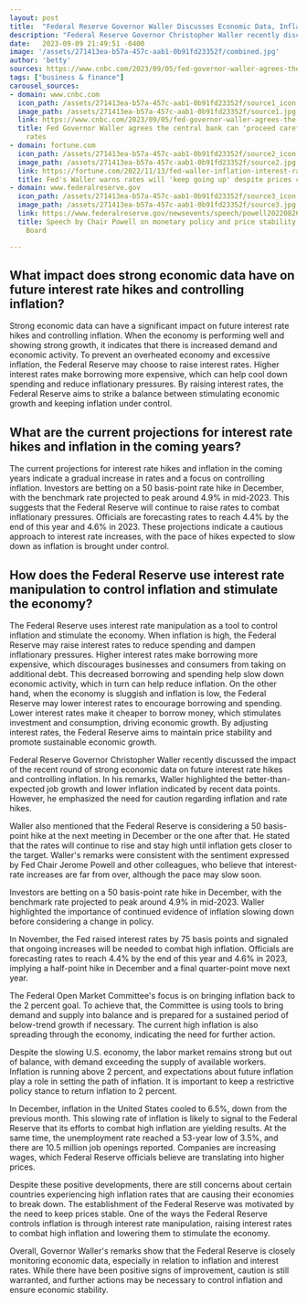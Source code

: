 ```yaml
---
layout: post
title:  "Federal Reserve Governor Waller Discusses Economic Data, Inflation, and Rate Hike Considerations"
description: "Federal Reserve Governor Christopher Waller recently discussed the impact of the recent round of strong economic data on future interest rate hikes and controlling inflation."
date:   2023-09-09 21:49:51 -0400
image: '/assets/271413ea-b57a-457c-aab1-0b91fd23352f/combined.jpg'
author: 'betty'
sources: https://www.cnbc.com/2023/09/05/fed-governor-waller-agrees-the-central-bank-can-proceed-carefully-on-interest-rates.html https://fortune.com/2022/11/13/fed-waller-inflation-interest-rates-will-keep-going-up-despite-prices-cooling/ https://www.federalreserve.gov/newsevents/speech/powell20220826a.htm https://www.nbcnews.com/business/economy/inflation-rate-december-2022-usa-interest-rate-hikes-analysis-rcna64914 https://www.clevelandfed.org/center-for-inflation-research/inflation-101/why-does-the-fed-care-start https://corporate.vanguard.com/content/corporatesite/us/en/corp/articles/investment-economic-outlook-may-2023.html
tags: ["business & finance"]
carousel_sources:
- domain: www.cnbc.com
  icon_path: /assets/271413ea-b57a-457c-aab1-0b91fd23352f/source1_icon.jpg
  image_path: /assets/271413ea-b57a-457c-aab1-0b91fd23352f/source1.jpg
  link: https://www.cnbc.com/2023/09/05/fed-governor-waller-agrees-the-central-bank-can-proceed-carefully-on-interest-rates.html
  title: Fed Governor Waller agrees the central bank can 'proceed carefully' on interest
    rates
- domain: fortune.com
  icon_path: /assets/271413ea-b57a-457c-aab1-0b91fd23352f/source2_icon.jpg
  image_path: /assets/271413ea-b57a-457c-aab1-0b91fd23352f/source2.jpg
  link: https://fortune.com/2022/11/13/fed-waller-inflation-interest-rates-will-keep-going-up-despite-prices-cooling/
  title: Fed's Waller warns rates will 'keep going up' despite prices cooling | Fortune
- domain: www.federalreserve.gov
  icon_path: /assets/271413ea-b57a-457c-aab1-0b91fd23352f/source3_icon.jpg
  image_path: /assets/271413ea-b57a-457c-aab1-0b91fd23352f/source3.jpg
  link: https://www.federalreserve.gov/newsevents/speech/powell20220826a.htm
  title: Speech by Chair Powell on monetary policy and price stability - Federal Reserve
    Board

---
```


## What impact does strong economic data have on future interest rate hikes and controlling inflation?
Strong economic data can have a significant impact on future interest rate hikes and controlling inflation. When the economy is performing well and showing strong growth, it indicates that there is increased demand and economic activity. To prevent an overheated economy and excessive inflation, the Federal Reserve may choose to raise interest rates. Higher interest rates make borrowing more expensive, which can help cool down spending and reduce inflationary pressures. By raising interest rates, the Federal Reserve aims to strike a balance between stimulating economic growth and keeping inflation under control.

## What are the current projections for interest rate hikes and inflation in the coming years?
The current projections for interest rate hikes and inflation in the coming years indicate a gradual increase in rates and a focus on controlling inflation. Investors are betting on a 50 basis-point rate hike in December, with the benchmark rate projected to peak around 4.9% in mid-2023. This suggests that the Federal Reserve will continue to raise rates to combat inflationary pressures. Officials are forecasting rates to reach 4.4% by the end of this year and 4.6% in 2023. These projections indicate a cautious approach to interest rate increases, with the pace of hikes expected to slow down as inflation is brought under control.

## How does the Federal Reserve use interest rate manipulation to control inflation and stimulate the economy?
The Federal Reserve uses interest rate manipulation as a tool to control inflation and stimulate the economy. When inflation is high, the Federal Reserve may raise interest rates to reduce spending and dampen inflationary pressures. Higher interest rates make borrowing more expensive, which discourages businesses and consumers from taking on additional debt. This decreased borrowing and spending help slow down economic activity, which in turn can help reduce inflation. On the other hand, when the economy is sluggish and inflation is low, the Federal Reserve may lower interest rates to encourage borrowing and spending. Lower interest rates make it cheaper to borrow money, which stimulates investment and consumption, driving economic growth. By adjusting interest rates, the Federal Reserve aims to maintain price stability and promote sustainable economic growth.


Federal Reserve Governor Christopher Waller recently discussed the impact of the recent round of strong economic data on future interest rate hikes and controlling inflation. In his remarks, Waller highlighted the better-than-expected job growth and lower inflation indicated by recent data points. However, he emphasized the need for caution regarding inflation and rate hikes.

Waller also mentioned that the Federal Reserve is considering a 50 basis-point hike at the next meeting in December or the one after that. He stated that the rates will continue to rise and stay high until inflation gets closer to the target. Waller's remarks were consistent with the sentiment expressed by Fed Chair Jerome Powell and other colleagues, who believe that interest-rate increases are far from over, although the pace may slow soon.

Investors are betting on a 50 basis-point rate hike in December, with the benchmark rate projected to peak around 4.9% in mid-2023. Waller highlighted the importance of continued evidence of inflation slowing down before considering a change in policy.

In November, the Fed raised interest rates by 75 basis points and signaled that ongoing increases will be needed to combat high inflation. Officials are forecasting rates to reach 4.4% by the end of this year and 4.6% in 2023, implying a half-point hike in December and a final quarter-point move next year.

The Federal Open Market Committee's focus is on bringing inflation back to the 2 percent goal. To achieve that, the Committee is using tools to bring demand and supply into balance and is prepared for a sustained period of below-trend growth if necessary. The current high inflation is also spreading through the economy, indicating the need for further action.

Despite the slowing U.S. economy, the labor market remains strong but out of balance, with demand exceeding the supply of available workers. Inflation is running above 2 percent, and expectations about future inflation play a role in setting the path of inflation. It is important to keep a restrictive policy stance to return inflation to 2 percent.

In December, inflation in the United States cooled to 6.5%, down from the previous month. This slowing rate of inflation is likely to signal to the Federal Reserve that its efforts to combat high inflation are yielding results. At the same time, the unemployment rate reached a 53-year low of 3.5%, and there are 10.5 million job openings reported. Companies are increasing wages, which Federal Reserve officials believe are translating into higher prices.

Despite these positive developments, there are still concerns about certain countries experiencing high inflation rates that are causing their economies to break down. The establishment of the Federal Reserve was motivated by the need to keep prices stable. One of the ways the Federal Reserve controls inflation is through interest rate manipulation, raising interest rates to combat high inflation and lowering them to stimulate the economy.

Overall, Governor Waller's remarks show that the Federal Reserve is closely monitoring economic data, especially in relation to inflation and interest rates. While there have been positive signs of improvement, caution is still warranted, and further actions may be necessary to control inflation and ensure economic stability.
